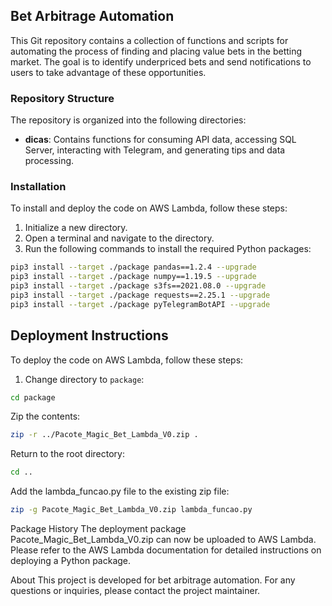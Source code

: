 ## Bet Arbitrage Automation

This Git repository contains a collection of functions and scripts for automating the process of finding and placing value bets in the betting market. The goal is to identify underpriced bets and send notifications to users to take advantage of these opportunities.

### Repository Structure

The repository is organized into the following directories:

- **dicas**: Contains functions for consuming API data, accessing SQL Server, interacting with Telegram, and generating tips and data processing.

### Installation

To install and deploy the code on AWS Lambda, follow these steps:

1. Initialize a new directory.
2. Open a terminal and navigate to the directory.
3. Run the following commands to install the required Python packages:

```bash
pip3 install --target ./package pandas==1.2.4 --upgrade
pip3 install --target ./package numpy==1.19.5 --upgrade
pip3 install --target ./package s3fs==2021.08.0 --upgrade
pip3 install --target ./package requests==2.25.1 --upgrade
pip3 install --target ./package pyTelegramBotAPI --upgrade
```

## Deployment Instructions

To deploy the code on AWS Lambda, follow these steps:

1. Change directory to `package`:
```bash
cd package
```

Zip the contents:

```bash
zip -r ../Pacote_Magic_Bet_Lambda_V0.zip .
```

Return to the root directory:

```bash
cd ..
```

Add the lambda_funcao.py file to the existing zip file:

```bash
zip -g Pacote_Magic_Bet_Lambda_V0.zip lambda_funcao.py
```


Package History
The deployment package Pacote_Magic_Bet_Lambda_V0.zip can now be uploaded to AWS Lambda. Please refer to the AWS Lambda documentation for detailed instructions on deploying a Python package.

About
This project is developed for bet arbitrage automation. For any questions or inquiries, please contact the project maintainer.
